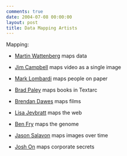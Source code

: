 ```yaml
---
comments: true
date: 2004-07-08 00:00:00
layout: post
title: Data Mapping Artists
---
```


Mapping:





	
  * [Martin Wattenberg](http://www.bewitched.com/art.html) maps data

	
  * [Jim Campbell](http://www.jimcampbell.tv/) maps video as a single image

	
  * [Mark Lombardi](http://www.wburg.com/0202/arts/lombardi.html) maps people on paper

	
  * [Brad Paley](http://www.textarc.org/) maps books in Textarc

	
  * [Brendan Dawes](http://www.brendandawes.com/sketches/redux/index.html) maps films

	
  * [Lisa Jevbratt](http://jevbratt.com/projects.html) maps the web

	
  * [Ben Fry](http://acg.media.mit.edu/people/fry/) maps the genome

	
  * [Jason Salavon](http://www.salavon.com/TGFAT/Titanic.shtml) maps images over time

   
  * [Josh On](http://www.exxonsecrets.org/) maps corporate secrets


